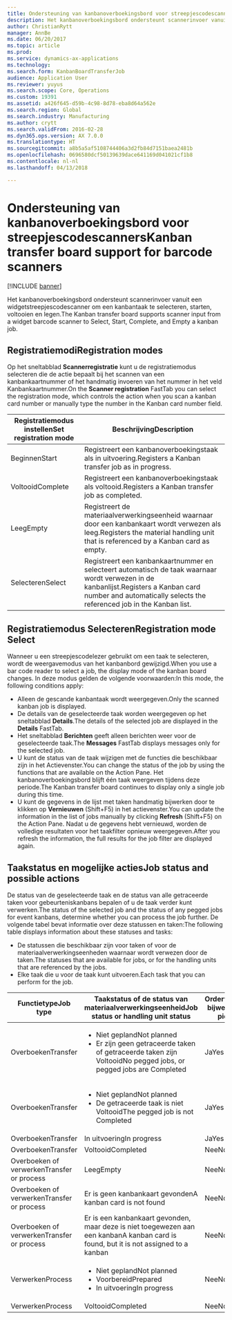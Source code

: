 ```yaml
---
title: Ondersteuning van kanbanoverboekingsbord voor streepjescodescanners
description: Het kanbanoverboekingsbord ondersteunt scannerinvoer vanuit een widgetstreepjescodescanner om een kanbantaak te selecteren, starten, voltooien en legen.
author: ChristianRytt
manager: AnnBe
ms.date: 06/20/2017
ms.topic: article
ms.prod: 
ms.service: dynamics-ax-applications
ms.technology: 
ms.search.form: KanbanBoardTransferJob
audience: Application User
ms.reviewer: yuyus
ms.search.scope: Core, Operations
ms.custom: 19391
ms.assetid: a426f645-d59b-4c98-8d78-eba8d64a562e
ms.search.region: Global
ms.search.industry: Manufacturing
ms.author: crytt
ms.search.validFrom: 2016-02-28
ms.dyn365.ops.version: AX 7.0.0
ms.translationtype: HT
ms.sourcegitcommit: a8b5a5af5108744406a3d2fb84d7151baea2481b
ms.openlocfilehash: 0696580dcf50139639dace641169d041021cf1b8
ms.contentlocale: nl-nl
ms.lasthandoff: 04/13/2018

---
```


# <a name="kanban-transfer-board-support-for-barcode-scanners"></a><span data-ttu-id="5462f-103">Ondersteuning van kanbanoverboekingsbord voor streepjescodescanners</span><span class="sxs-lookup"><span data-stu-id="5462f-103">Kanban transfer board support for barcode scanners</span></span>

[!INCLUDE [banner](../includes/banner.md)]

<span data-ttu-id="5462f-104">Het kanbanoverboekingsbord ondersteunt scannerinvoer vanuit een widgetstreepjescodescanner om een kanbantaak te selecteren, starten, voltooien en legen.</span><span class="sxs-lookup"><span data-stu-id="5462f-104">The Kanban transfer board supports scanner input from a widget barcode scanner to Select, Start, Complete, and Empty a kanban job.</span></span>

<a name="registration-modes"></a><span data-ttu-id="5462f-105">Registratiemodi</span><span class="sxs-lookup"><span data-stu-id="5462f-105">Registration modes</span></span>
------------------

<span data-ttu-id="5462f-106">Op het sneltabblad **Scannerregistratie** kunt u de registratiemodus selecteren die de actie bepaalt bij het scannen van een kanbankaartnummer of het handmatig invoeren van het nummer in het veld Kanbankaartnummer.</span><span class="sxs-lookup"><span data-stu-id="5462f-106">On the **Scanner registration** FastTab you can select the registration mode, which controls the action when you scan a kanban card number or manually type the number in the Kanban card number field.</span></span>

| <span data-ttu-id="5462f-107">Registratiemodus instellen</span><span class="sxs-lookup"><span data-stu-id="5462f-107">Set registration mode</span></span> | <span data-ttu-id="5462f-108">Beschrijving</span><span class="sxs-lookup"><span data-stu-id="5462f-108">Description</span></span>                                                                                     |
|-----------------------|-------------------------------------------------------------------------------------------------|
| <span data-ttu-id="5462f-109">Beginnen</span><span class="sxs-lookup"><span data-stu-id="5462f-109">Start</span></span>                 | <span data-ttu-id="5462f-110">Registreert een kanbanoverboekingstaak als in uitvoering.</span><span class="sxs-lookup"><span data-stu-id="5462f-110">Registers a Kanban transfer job as in progress.</span></span>                                                 |
| <span data-ttu-id="5462f-111">Voltooid</span><span class="sxs-lookup"><span data-stu-id="5462f-111">Complete</span></span>              | <span data-ttu-id="5462f-112">Registreert een kanbanoverboekingstaak als voltooid.</span><span class="sxs-lookup"><span data-stu-id="5462f-112">Registers a Kanban transfer job as completed.</span></span>                                                   |
| <span data-ttu-id="5462f-113">Leeg</span><span class="sxs-lookup"><span data-stu-id="5462f-113">Empty</span></span>                 | <span data-ttu-id="5462f-114">Registreert de materiaalverwerkingseenheid waarnaar door een kanbankaart wordt verwezen als leeg.</span><span class="sxs-lookup"><span data-stu-id="5462f-114">Registers the material handling unit that is referenced by a Kanban card as empty.</span></span>              |
| <span data-ttu-id="5462f-115">Selecteren</span><span class="sxs-lookup"><span data-stu-id="5462f-115">Select</span></span>                | <span data-ttu-id="5462f-116">Registreert een kanbankaartnummer en selecteert automatisch de taak waarnaar wordt verwezen in de kanbanlijst.</span><span class="sxs-lookup"><span data-stu-id="5462f-116">Registers a Kanban card number and automatically selects the referenced job in the Kanban list.</span></span> |

 
<a name="registration-mode-select"></a><span data-ttu-id="5462f-117">Registratiemodus Selecteren</span><span class="sxs-lookup"><span data-stu-id="5462f-117">Registration mode Select</span></span>
------------------------

<span data-ttu-id="5462f-118">Wanneer u een streepjescodelezer gebruikt om een taak te selecteren, wordt de weergavemodus van het kanbanbord gewijzigd.</span><span class="sxs-lookup"><span data-stu-id="5462f-118">When you use a bar code reader to select a job, the display mode of the kanban board changes.</span></span> <span data-ttu-id="5462f-119">In deze modus gelden de volgende voorwaarden:</span><span class="sxs-lookup"><span data-stu-id="5462f-119">In this mode, the following conditions apply:</span></span>

-   <span data-ttu-id="5462f-120">Alleen de gescande kanbantaak wordt weergegeven.</span><span class="sxs-lookup"><span data-stu-id="5462f-120">Only the scanned kanban job is displayed.</span></span>
-   <span data-ttu-id="5462f-121">De details van de geselecteerde taak worden weergegeven op het sneltabblad **Details**.</span><span class="sxs-lookup"><span data-stu-id="5462f-121">The details of the selected job are displayed in the **Details** FastTab.</span></span>
-   <span data-ttu-id="5462f-122">Het sneltabblad **Berichten** geeft alleen berichten weer voor de geselecteerde taak.</span><span class="sxs-lookup"><span data-stu-id="5462f-122">The **Messages** FastTab displays messages only for the selected job.</span></span>
-   <span data-ttu-id="5462f-123">U kunt de status van de taak wijzigen met de functies die beschikbaar zijn in het Actievenster.</span><span class="sxs-lookup"><span data-stu-id="5462f-123">You can change the status of the job by using the functions that are available on the Action Pane.</span></span> <span data-ttu-id="5462f-124">Het kanbanoverboekingsbord blijft één taak weergeven tijdens deze periode.</span><span class="sxs-lookup"><span data-stu-id="5462f-124">The Kanban transfer board continues to display only a single job during this time.</span></span>
-   <span data-ttu-id="5462f-125">U kunt de gegevens in de lijst met taken handmatig bijwerken door te klikken op **Vernieuwen** (Shift+F5) in het actievenster.</span><span class="sxs-lookup"><span data-stu-id="5462f-125">You can update the information in the list of jobs manually by clicking **Refresh** (Shift+F5) on the Action Pane.</span></span> <span data-ttu-id="5462f-126">Nadat u de gegevens hebt vernieuwd, worden de volledige resultaten voor het taakfilter opnieuw weergegeven.</span><span class="sxs-lookup"><span data-stu-id="5462f-126">After you refresh the information, the full results for the job filter are displayed again.</span></span>

## <a name="job-status-and-possible-actions"></a><span data-ttu-id="5462f-127">Taakstatus en mogelijke acties</span><span class="sxs-lookup"><span data-stu-id="5462f-127">Job status and possible actions</span></span>
<span data-ttu-id="5462f-128">De status van de geselecteerde taak en de status van alle getraceerde taken voor gebeurteniskanbans bepalen of u de taak verder kunt verwerken.</span><span class="sxs-lookup"><span data-stu-id="5462f-128">The status of the selected job and the status of any pegged jobs for event kanbans, determine whether you can process the job further.</span></span> <span data-ttu-id="5462f-129">De volgende tabel bevat informatie over deze statussen en taken:</span><span class="sxs-lookup"><span data-stu-id="5462f-129">The following table displays information about these statuses and tasks:</span></span>
-   <span data-ttu-id="5462f-130">De statussen die beschikbaar zijn voor taken of voor de materiaalverwerkingseenheden waarnaar wordt verwezen door de taken.</span><span class="sxs-lookup"><span data-stu-id="5462f-130">The statuses that are available for jobs, or for the handling units that are referenced by the jobs.</span></span>
-   <span data-ttu-id="5462f-131">Elke taak die u voor de taak kunt uitvoeren.</span><span class="sxs-lookup"><span data-stu-id="5462f-131">Each task that you can perform for the job.</span></span>

<table>
<colgroup>
<col width="12%" />
<col width="12%" />
<col width="12%" />
<col width="12%" />
<col width="12%" />
<col width="12%" />
<col width="12%" />
<col width="12%" />
</colgroup>
<thead>
<tr class="header">
<th><span data-ttu-id="5462f-132">Functietype</span><span class="sxs-lookup"><span data-stu-id="5462f-132">Job type</span></span></th>
<th><span data-ttu-id="5462f-133">Taakstatus of de status van materiaalverwerkingseenheid</span><span class="sxs-lookup"><span data-stu-id="5462f-133">Job status or handling unit status</span></span></th>
<th><span data-ttu-id="5462f-134">Orderverzamellijst bijwerken</span><span class="sxs-lookup"><span data-stu-id="5462f-134">Update picking list</span></span></th>
<th><span data-ttu-id="5462f-135">Beginnen</span><span class="sxs-lookup"><span data-stu-id="5462f-135">Start</span></span></th>
<th><span data-ttu-id="5462f-136">Registratie bijwerken</span><span class="sxs-lookup"><span data-stu-id="5462f-136">Update registration</span></span></th>
<th><span data-ttu-id="5462f-137">Voltooid</span><span class="sxs-lookup"><span data-stu-id="5462f-137">Complete</span></span></th>
<th><span data-ttu-id="5462f-138">Leeg</span><span class="sxs-lookup"><span data-stu-id="5462f-138">Empty</span></span></th>
<th><span data-ttu-id="5462f-139">Gebeurteniskanbans maken</span><span class="sxs-lookup"><span data-stu-id="5462f-139">Create event kanbans</span></span></th>
</tr>
</thead>
<tbody>
<tr class="odd">
<td><span data-ttu-id="5462f-140">Overboeken</span><span class="sxs-lookup"><span data-stu-id="5462f-140">Transfer</span></span></td>
<td><ul>
<li><span data-ttu-id="5462f-141">Niet gepland</span><span class="sxs-lookup"><span data-stu-id="5462f-141">Not planned</span></span></li>
<li><span data-ttu-id="5462f-142">Er zijn geen getraceerde taken of getraceerde taken zijn Voltooid</span><span class="sxs-lookup"><span data-stu-id="5462f-142">No pegged jobs, or pegged jobs are Completed</span></span></li>
</ul></td>
<td><span data-ttu-id="5462f-143">Ja</span><span class="sxs-lookup"><span data-stu-id="5462f-143">Yes</span></span></td>
<td><span data-ttu-id="5462f-144">Ja</span><span class="sxs-lookup"><span data-stu-id="5462f-144">Yes</span></span></td>
<td><span data-ttu-id="5462f-145">Ja</span><span class="sxs-lookup"><span data-stu-id="5462f-145">Yes</span></span></td>
<td><span data-ttu-id="5462f-146">Ja</span><span class="sxs-lookup"><span data-stu-id="5462f-146">Yes</span></span></td>
<td><span data-ttu-id="5462f-147">Nee</span><span class="sxs-lookup"><span data-stu-id="5462f-147">No</span></span></td>
<td><span data-ttu-id="5462f-148">Ja</span><span class="sxs-lookup"><span data-stu-id="5462f-148">Yes</span></span></td>
</tr>
<tr class="even">
<td><span data-ttu-id="5462f-149">Overboeken</span><span class="sxs-lookup"><span data-stu-id="5462f-149">Transfer</span></span></td>
<td><ul>
<li><span data-ttu-id="5462f-150">Niet gepland</span><span class="sxs-lookup"><span data-stu-id="5462f-150">Not planned</span></span></li>
<li><span data-ttu-id="5462f-151">De getraceerde taak is niet Voltooid</span><span class="sxs-lookup"><span data-stu-id="5462f-151">The pegged job is not Completed</span></span></li>
</ul></td>
<td><span data-ttu-id="5462f-152">Ja</span><span class="sxs-lookup"><span data-stu-id="5462f-152">Yes</span></span></td>
<td><span data-ttu-id="5462f-153">Nee</span><span class="sxs-lookup"><span data-stu-id="5462f-153">No</span></span></td>
<td><span data-ttu-id="5462f-154">Ja</span><span class="sxs-lookup"><span data-stu-id="5462f-154">Yes</span></span></td>
<td><span data-ttu-id="5462f-155">Nee</span><span class="sxs-lookup"><span data-stu-id="5462f-155">No</span></span></td>
<td><span data-ttu-id="5462f-156">Nee</span><span class="sxs-lookup"><span data-stu-id="5462f-156">No</span></span></td>
<td><span data-ttu-id="5462f-157">Nee</span><span class="sxs-lookup"><span data-stu-id="5462f-157">No</span></span></td>
</tr>
<tr class="odd">
<td><span data-ttu-id="5462f-158">Overboeken</span><span class="sxs-lookup"><span data-stu-id="5462f-158">Transfer</span></span></td>
<td><span data-ttu-id="5462f-159">In uitvoering</span><span class="sxs-lookup"><span data-stu-id="5462f-159">In progress</span></span></td>
<td><span data-ttu-id="5462f-160">Ja</span><span class="sxs-lookup"><span data-stu-id="5462f-160">Yes</span></span></td>
<td><span data-ttu-id="5462f-161">Nee</span><span class="sxs-lookup"><span data-stu-id="5462f-161">No</span></span></td>
<td><span data-ttu-id="5462f-162">Ja</span><span class="sxs-lookup"><span data-stu-id="5462f-162">Yes</span></span></td>
<td><span data-ttu-id="5462f-163">Ja</span><span class="sxs-lookup"><span data-stu-id="5462f-163">Yes</span></span></td>
<td><span data-ttu-id="5462f-164">Nee</span><span class="sxs-lookup"><span data-stu-id="5462f-164">No</span></span></td>
<td><span data-ttu-id="5462f-165">Nee</span><span class="sxs-lookup"><span data-stu-id="5462f-165">No</span></span></td>
</tr>
<tr class="even">
<td><span data-ttu-id="5462f-166">Overboeken</span><span class="sxs-lookup"><span data-stu-id="5462f-166">Transfer</span></span></td>
<td><span data-ttu-id="5462f-167">Voltooid</span><span class="sxs-lookup"><span data-stu-id="5462f-167">Completed</span></span></td>
<td><span data-ttu-id="5462f-168">Nee</span><span class="sxs-lookup"><span data-stu-id="5462f-168">No</span></span></td>
<td><span data-ttu-id="5462f-169">Nee</span><span class="sxs-lookup"><span data-stu-id="5462f-169">No</span></span></td>
<td><span data-ttu-id="5462f-170">Nee</span><span class="sxs-lookup"><span data-stu-id="5462f-170">No</span></span></td>
<td><span data-ttu-id="5462f-171">Nee</span><span class="sxs-lookup"><span data-stu-id="5462f-171">No</span></span></td>
<td><span data-ttu-id="5462f-172">Ja</span><span class="sxs-lookup"><span data-stu-id="5462f-172">Yes</span></span></td>
<td><span data-ttu-id="5462f-173">Nee</span><span class="sxs-lookup"><span data-stu-id="5462f-173">No</span></span></td>
</tr>
<tr class="odd">
<td><span data-ttu-id="5462f-174">Overboeken of verwerken</span><span class="sxs-lookup"><span data-stu-id="5462f-174">Transfer or process</span></span></td>
<td><span data-ttu-id="5462f-175">Leeg</span><span class="sxs-lookup"><span data-stu-id="5462f-175">Empty</span></span></td>
<td><span data-ttu-id="5462f-176">Nee</span><span class="sxs-lookup"><span data-stu-id="5462f-176">No</span></span></td>
<td><span data-ttu-id="5462f-177">Nee</span><span class="sxs-lookup"><span data-stu-id="5462f-177">No</span></span></td>
<td><span data-ttu-id="5462f-178">Nee</span><span class="sxs-lookup"><span data-stu-id="5462f-178">No</span></span></td>
<td><span data-ttu-id="5462f-179">Nee</span><span class="sxs-lookup"><span data-stu-id="5462f-179">No</span></span></td>
<td><span data-ttu-id="5462f-180">Nee</span><span class="sxs-lookup"><span data-stu-id="5462f-180">No</span></span></td>
<td><span data-ttu-id="5462f-181">Nee</span><span class="sxs-lookup"><span data-stu-id="5462f-181">No</span></span></td>
</tr>
<tr class="even">
<td><span data-ttu-id="5462f-182">Overboeken of verwerken</span><span class="sxs-lookup"><span data-stu-id="5462f-182">Transfer or process</span></span></td>
<td><span data-ttu-id="5462f-183">Er is geen kanbankaart gevonden</span><span class="sxs-lookup"><span data-stu-id="5462f-183">A kanban card is not found</span></span></td>
<td><span data-ttu-id="5462f-184">Nee</span><span class="sxs-lookup"><span data-stu-id="5462f-184">No</span></span></td>
<td><span data-ttu-id="5462f-185">Nee</span><span class="sxs-lookup"><span data-stu-id="5462f-185">No</span></span></td>
<td><span data-ttu-id="5462f-186">Nee</span><span class="sxs-lookup"><span data-stu-id="5462f-186">No</span></span></td>
<td><span data-ttu-id="5462f-187">Nee</span><span class="sxs-lookup"><span data-stu-id="5462f-187">No</span></span></td>
<td><span data-ttu-id="5462f-188">Nee</span><span class="sxs-lookup"><span data-stu-id="5462f-188">No</span></span></td>
<td><span data-ttu-id="5462f-189">Nee</span><span class="sxs-lookup"><span data-stu-id="5462f-189">No</span></span></td>
</tr>
<tr class="odd">
<td><span data-ttu-id="5462f-190">Overboeken of verwerken</span><span class="sxs-lookup"><span data-stu-id="5462f-190">Transfer or process</span></span></td>
<td><span data-ttu-id="5462f-191">Er is een kanbankaart gevonden, maar deze is niet toegewezen aan een kanban</span><span class="sxs-lookup"><span data-stu-id="5462f-191">A kanban card is found, but it is not assigned to a kanban</span></span></td>
<td><span data-ttu-id="5462f-192">Nee</span><span class="sxs-lookup"><span data-stu-id="5462f-192">No</span></span></td>
<td><span data-ttu-id="5462f-193">Nee</span><span class="sxs-lookup"><span data-stu-id="5462f-193">No</span></span></td>
<td><span data-ttu-id="5462f-194">Nee</span><span class="sxs-lookup"><span data-stu-id="5462f-194">No</span></span></td>
<td><span data-ttu-id="5462f-195">Nee</span><span class="sxs-lookup"><span data-stu-id="5462f-195">No</span></span></td>
<td><span data-ttu-id="5462f-196">Nee</span><span class="sxs-lookup"><span data-stu-id="5462f-196">No</span></span></td>
<td><span data-ttu-id="5462f-197">Nee</span><span class="sxs-lookup"><span data-stu-id="5462f-197">No</span></span></td>
</tr>
<tr class="even">
<td><span data-ttu-id="5462f-198">Verwerken</span><span class="sxs-lookup"><span data-stu-id="5462f-198">Process</span></span></td>
<td><ul>
<li><span data-ttu-id="5462f-199">Niet gepland</span><span class="sxs-lookup"><span data-stu-id="5462f-199">Not planned</span></span></li>
<li><span data-ttu-id="5462f-200">Voorbereid</span><span class="sxs-lookup"><span data-stu-id="5462f-200">Prepared</span></span></li>
<li><span data-ttu-id="5462f-201">In uitvoering</span><span class="sxs-lookup"><span data-stu-id="5462f-201">In progress</span></span></li>
</ul></td>
<td><span data-ttu-id="5462f-202">Nee</span><span class="sxs-lookup"><span data-stu-id="5462f-202">No</span></span></td>
<td><span data-ttu-id="5462f-203">Nee</span><span class="sxs-lookup"><span data-stu-id="5462f-203">No</span></span></td>
<td><span data-ttu-id="5462f-204">Nee</span><span class="sxs-lookup"><span data-stu-id="5462f-204">No</span></span></td>
<td><span data-ttu-id="5462f-205">Nee</span><span class="sxs-lookup"><span data-stu-id="5462f-205">No</span></span></td>
<td><span data-ttu-id="5462f-206">Nee</span><span class="sxs-lookup"><span data-stu-id="5462f-206">No</span></span></td>
<td><span data-ttu-id="5462f-207">Nee</span><span class="sxs-lookup"><span data-stu-id="5462f-207">No</span></span></td>
</tr>
<tr class="odd">
<td><span data-ttu-id="5462f-208">Verwerken</span><span class="sxs-lookup"><span data-stu-id="5462f-208">Process</span></span></td>
<td><span data-ttu-id="5462f-209">Voltooid</span><span class="sxs-lookup"><span data-stu-id="5462f-209">Completed</span></span></td>
<td><span data-ttu-id="5462f-210">Nee</span><span class="sxs-lookup"><span data-stu-id="5462f-210">No</span></span></td>
<td><span data-ttu-id="5462f-211">Nee</span><span class="sxs-lookup"><span data-stu-id="5462f-211">No</span></span></td>
<td><span data-ttu-id="5462f-212">Nee</span><span class="sxs-lookup"><span data-stu-id="5462f-212">No</span></span></td>
<td><span data-ttu-id="5462f-213">Nee</span><span class="sxs-lookup"><span data-stu-id="5462f-213">No</span></span></td>
<td><span data-ttu-id="5462f-214">Nee</span><span class="sxs-lookup"><span data-stu-id="5462f-214">No</span></span></td>
<td><span data-ttu-id="5462f-215">Nee</span><span class="sxs-lookup"><span data-stu-id="5462f-215">No</span></span></td>
</tr>
</tbody>
</table>






